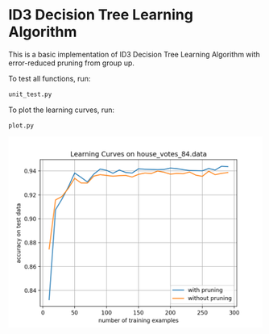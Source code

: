 # ID3 Decision Tree Learning Algorithm

This is a basic implementation of ID3 Decision Tree Learning Algorithm with error-reduced pruning from group up. 

To test all functions, run:
```python
unit_test.py
```

To plot the learning curves, run:
```python
plot.py
```

![alt_text](https://github.com/Albert-Z-Guo/ID3-Decision-Tree-Learning-Algorithm/blob/master/Learning%20Curvees.png)
